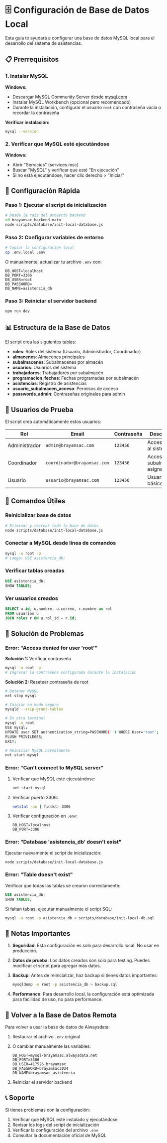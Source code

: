 # 🗄️ Configuración de Base de Datos Local

Esta guía te ayudará a configurar una base de datos MySQL local para el desarrollo del sistema de asistencias.

## 📋 Prerrequisitos

### 1. Instalar MySQL

**Windows:**
- Descargar MySQL Community Server desde [mysql.com](https://dev.mysql.com/downloads/mysql/)
- Instalar MySQL Workbench (opcional pero recomendado)
- Durante la instalación, configurar el usuario `root` con contraseña vacía o recordar la contraseña

**Verificar instalación:**
```bash
mysql --version
```

### 2. Verificar que MySQL esté ejecutándose

**Windows:**
- Abrir "Servicios" (services.msc)
- Buscar "MySQL" y verificar que esté "En ejecución"
- Si no está ejecutándose, hacer clic derecho > "Iniciar"

## 🚀 Configuración Rápida

### Paso 1: Ejecutar el script de inicialización

```bash
# Desde la raíz del proyecto backend
cd brayamsac-backend-main
node scripts/database/init-local-database.js
```

### Paso 2: Configurar variables de entorno

```bash
# Copiar la configuración local
cp .env.local .env
```

O manualmente, actualizar tu archivo `.env` con:

```env
DB_HOST=localhost
DB_PORT=3306
DB_USER=root
DB_PASSWORD=
DB_NAME=asistencia_db
```

### Paso 3: Reiniciar el servidor backend

```bash
npm run dev
```

## 📊 Estructura de la Base de Datos

El script crea las siguientes tablas:

- **roles**: Roles del sistema (Usuario, Administrador, Coordinador)
- **almacenes**: Almacenes principales
- **subalmacenes**: Subalmacenes por almacén
- **usuarios**: Usuarios del sistema
- **trabajadores**: Trabajadores por subalmacén
- **programacion_fechas**: Fechas programadas por subalmacén
- **asistencias**: Registro de asistencias
- **usuario_subalmacen_acceso**: Permisos de acceso
- **passwords_admin**: Contraseñas originales para admin

## 👥 Usuarios de Prueba

El script crea automáticamente estos usuarios:

| Rol | Email | Contraseña | Descripción |
|-----|-------|------------|-------------|
| Administrador | `admin@brayamsac.com` | `123456` | Acceso total al sistema |
| Coordinador | `coordinador@brayamsac.com` | `123456` | Acceso a subalmacenes asignados |
| Usuario | `usuario@brayamsac.com` | `123456` | Usuario básico |

## 🔧 Comandos Útiles

### Reinicializar base de datos
```bash
# Eliminar y recrear toda la base de datos
node scripts/database/init-local-database.js
```

### Conectar a MySQL desde línea de comandos
```bash
mysql -u root -p
# Luego: USE asistencia_db;
```

### Verificar tablas creadas
```sql
USE asistencia_db;
SHOW TABLES;
```

### Ver usuarios creados
```sql
SELECT u.id, u.nombre, u.correo, r.nombre as rol 
FROM usuarios u 
JOIN roles r ON u.rol_id = r.id;
```

## 🐛 Solución de Problemas

### Error: "Access denied for user 'root'"

**Solución 1:** Verificar contraseña
```bash
mysql -u root -p
# Ingresar la contraseña configurada durante la instalación
```

**Solución 2:** Resetear contraseña de root
```bash
# Detener MySQL
net stop mysql

# Iniciar en modo seguro
mysqld --skip-grant-tables

# En otra terminal
mysql -u root
USE mysql;
UPDATE user SET authentication_string=PASSWORD('') WHERE User='root';
FLUSH PRIVILEGES;
EXIT;

# Reiniciar MySQL normalmente
net start mysql
```

### Error: "Can't connect to MySQL server"

1. Verificar que MySQL esté ejecutándose:
   ```bash
   net start mysql
   ```

2. Verificar puerto 3306:
   ```bash
   netstat -an | findstr 3306
   ```

3. Verificar configuración en `.env`:
   ```env
   DB_HOST=localhost
   DB_PORT=3306
   ```

### Error: "Database 'asistencia_db' doesn't exist"

Ejecutar nuevamente el script de inicialización:
```bash
node scripts/database/init-local-database.js
```

### Error: "Table doesn't exist"

Verificar que todas las tablas se crearon correctamente:
```sql
USE asistencia_db;
SHOW TABLES;
```

Si faltan tablas, ejecutar manualmente el script SQL:
```bash
mysql -u root -p asistencia_db < scripts/database/init-local-db.sql
```

## 📝 Notas Importantes

1. **Seguridad**: Esta configuración es solo para desarrollo local. No usar en producción.

2. **Datos de prueba**: Los datos creados son solo para testing. Puedes modificar el script para agregar más datos.

3. **Backup**: Antes de reinicializar, haz backup si tienes datos importantes:
   ```bash
   mysqldump -u root -p asistencia_db > backup.sql
   ```

4. **Performance**: Para desarrollo local, la configuración está optimizada para facilidad de uso, no para performance.

## 🔄 Volver a la Base de Datos Remota

Para volver a usar la base de datos de Alwaysdata:

1. Restaurar el archivo `.env` original
2. O cambiar manualmente las variables:
   ```env
   DB_HOST=mysql-brayamsac.alwaysdata.net
   DB_PORT=3306
   DB_USER=417526_brayamsac
   DB_PASSWORD=brayamsac2024
   DB_NAME=brayamsac_asistencia
   ```

3. Reiniciar el servidor backend

## 📞 Soporte

Si tienes problemas con la configuración:

1. Verificar que MySQL esté instalado y ejecutándose
2. Revisar los logs del script de inicialización
3. Verificar la configuración del archivo `.env`
4. Consultar la documentación oficial de MySQL